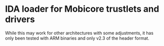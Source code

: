 IDA loader for Mobicore trustlets and drivers
===================
While this may work for other architectures with some adjustments, it has only been tested with ARM binaries and only v2.3 of the header format.